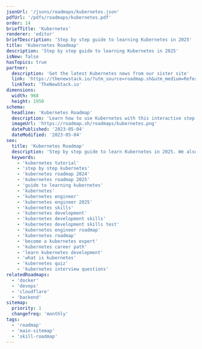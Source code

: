 ```yaml
---
jsonUrl: '/jsons/roadmaps/kubernetes.json'
pdfUrl: '/pdfs/roadmaps/kubernetes.pdf'
order: 14
briefTitle: 'Kubernetes'
renderer: 'editor'
briefDescription: 'Step by step guide to learning Kubernetes in 2025'
title: 'Kubernetes Roadmap'
description: 'Step by step guide to learning Kubernetes in 2025'
isNew: false
hasTopics: true
partner:
  description: 'Get the latest Kubernetes news from our sister site'
  link: 'https://thenewstack.io/?utm_source=roadmap.sh&utm_medium=Referral&utm_campaign=Alert'
  linkText: 'TheNewStack.io'
dimensions:
  width: 968
  height: 1950
schema:
  headline: 'Kubernetes Roadmap'
  description: 'Learn how to use Kubernetes with this interactive step by step guide in 2025. We also have resources and short descriptions attached to the roadmap items so you can get everything you want to learn in one place.'
  imageUrl: 'https://roadmap.sh/roadmaps/kubernetes.png'
  datePublished: '2023-05-04'
  dateModified: '2023-05-04'
seo:
  title: 'Kubernetes Roadmap'
  description: 'Step by step guide to learn Kubernetes in 2025. We also have resources and short descriptions attached to the roadmap items so you can get everything you want to learn in one place.'
  keywords:
    - 'kubernetes tutorial'
    - 'step by step kubernetes'
    - 'kubernetes roadmap 2024'
    - 'kubernetes roadmap 2025'
    - 'guide to learning kubernetes'
    - 'kubernetes'
    - 'kubernetes engineer'
    - 'kubernetes engineer 2025'
    - 'kubernetes skills'
    - 'kubernetes development'
    - 'kubernetes development skills'
    - 'kubernetes development skills test'
    - 'kubernetes engineer roadmap'
    - 'kubernetes roadmap'
    - 'become a kubernetes expert'
    - 'kubernetes career path'
    - 'learn kubernetes development'
    - 'what is kubernetes'
    - 'kubernetes quiz'
    - 'kubernetes interview questions'
relatedRoadmaps:
  - 'docker'
  - 'devops'
  - 'cloudflare'
  - 'backend'
sitemap:
  priority: 1
  changefreq: 'monthly'
tags:
  - 'roadmap'
  - 'main-sitemap'
  - 'skill-roadmap'
---
```


